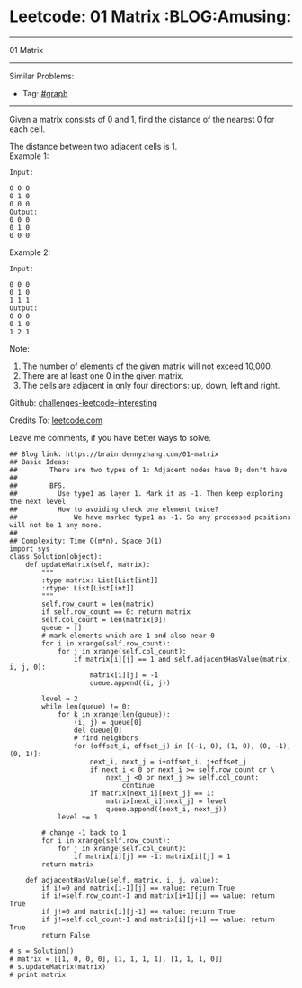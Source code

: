 # Leetcode: 01 Matrix     :BLOG:Amusing:


---

01 Matrix  

---

Similar Problems:  
-   Tag: [#graph](https://brain.dennyzhang.com/tag/graph)

---

Given a matrix consists of 0 and 1, find the distance of the nearest 0 for each cell.  

The distance between two adjacent cells is 1.  
Example 1:  

    Input:
    
    0 0 0
    0 1 0
    0 0 0
    Output:
    0 0 0
    0 1 0
    0 0 0

Example 2:  

    Input:
    
    0 0 0
    0 1 0
    1 1 1
    Output:
    0 0 0
    0 1 0
    1 2 1

Note:  
1.  The number of elements of the given matrix will not exceed 10,000.
2.  There are at least one 0 in the given matrix.
3.  The cells are adjacent in only four directions: up, down, left and right.

Github: [challenges-leetcode-interesting](https://github.com/DennyZhang/challenges-leetcode-interesting/tree/master/01-matrix)  

Credits To: [leetcode.com](https://leetcode.com/problems/01-matrix/description/)  

Leave me comments, if you have better ways to solve.  

    ## Blog link: https://brain.dennyzhang.com/01-matrix
    ## Basic Ideas:
    ##        There are two types of 1: Adjacent nodes have 0; don't have
    ##
    ##        BFS. 
    ##          Use type1 as layer 1. Mark it as -1. Then keep exploring the next level
    ##          How to avoiding check one element twice?
    ##              We have marked type1 as -1. So any processed positions will not be 1 any more.
    ##
    ## Complexity: Time O(m*n), Space O(1)
    import sys
    class Solution(object):
        def updateMatrix(self, matrix):
            """
            :type matrix: List[List[int]]
            :rtype: List[List[int]]
            """
            self.row_count = len(matrix)
            if self.row_count == 0: return matrix
            self.col_count = len(matrix[0])
            queue = []
            # mark elements which are 1 and also near 0
            for i in xrange(self.row_count):
                for j in xrange(self.col_count):
                    if matrix[i][j] == 1 and self.adjacentHasValue(matrix, i, j, 0):
                        matrix[i][j] = -1
                        queue.append((i, j))
    
            level = 2
            while len(queue) != 0:
                for k in xrange(len(queue)):
                    (i, j) = queue[0]
                    del queue[0]
                    # find neighbors
                    for (offset_i, offset_j) in [(-1, 0), (1, 0), (0, -1), (0, 1)]:
                        next_i, next_j = i+offset_i, j+offset_j
                        if next_i < 0 or next_i >= self.row_count or \
                            next_j <0 or next_j >= self.col_count:
                                continue
                        if matrix[next_i][next_j] == 1:
                            matrix[next_i][next_j] = level
                            queue.append((next_i, next_j))
                level += 1
    
            # change -1 back to 1
            for i in xrange(self.row_count):
                for j in xrange(self.col_count):
                    if matrix[i][j] == -1: matrix[i][j] = 1
            return matrix
    
        def adjacentHasValue(self, matrix, i, j, value):
            if i!=0 and matrix[i-1][j] == value: return True
            if i!=self.row_count-1 and matrix[i+1][j] == value: return True
            if j!=0 and matrix[i][j-1] == value: return True
            if j!=self.col_count-1 and matrix[i][j+1] == value: return True
            return False
    
    # s = Solution()
    # matrix = [[1, 0, 0, 0], [1, 1, 1, 1], [1, 1, 1, 0]]
    # s.updateMatrix(matrix)
    # print matrix